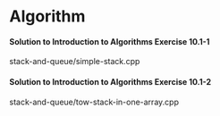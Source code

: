 Algorithm
=========

#### Solution to Introduction to Algorithms Exercise 10.1-1

stack-and-queue/simple-stack.cpp

#### Solution to Introduction to Algorithms Exercise 10.1-2

stack-and-queue/tow-stack-in-one-array.cpp
